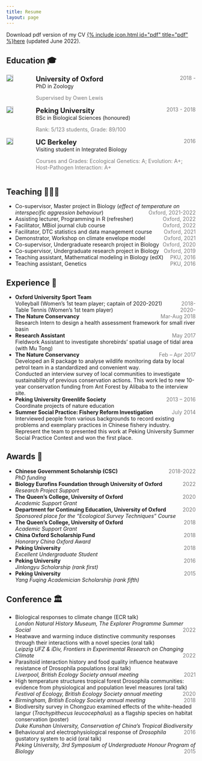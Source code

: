 ```yaml
---
title: Resume
layout: page
---
```


Download pdf version of my CV [{% include icon.html id="pdf" title="pdf" %}here](https://github.com/Jinlinc/jinlinc.github.io/raw/master/jinlin_CV_2022.pdf) (updated June 2022).

## Education 🎓

<!-- PhD -->
<div style="display:flex;">

  <div style="flex:0.5; padding-right:5%">
    <img src="{{ site.url }}/imgs/resume-icons/oxford.png" style="align:left; border: 1px solid #d3d3d3; border-style: outset;">
  </div>

  <div style="flex:4;">
    <p style="margin:0px">
      <b style="font-size: 130%;">University of Oxford</b>
      <span style="float:right; color:#7a7a7a;">2018 - </span>
    </p>
    PhD in Zoology <br>
    <p style="color:#7a7a7a">
      Supervised by Owen Lewis
    </p>
  </div>

</div>


<!-- BSc -->
<div style="display:flex;">

  <div style="flex:0.5; padding-right:5%">
    <img src="{{ site.url }}/imgs/resume-icons/pku.png" style="align:left; border: 1px solid #d3d3d3; border-style: outset;">
  </div>

  <div style="flex:4;">
    <p style="margin:0px">
      <b style="font-size: 130%;">Peking University</b>
      <span style="float:right; color:#7a7a7a;">2013 - 2018</span>
    </p>
    BSc in Biological Sciences (honoured)<br>
    <p style="color:#7a7a7a">
      Rank: 5/123 students, Grade: 89/100
    </p>
  </div>

</div>


<!-- Visiting student -->
<div style="display:flex;">

  <div style="flex:0.5; padding-right:5%">
    <img src="{{ site.url }}/imgs/resume-icons/berkeley.png" style="align:left; border: 1px solid #d3d3d3; border-style: outset;">
  </div>

  <div style="flex:4;">
    <p style="margin:0px">
      <b style="font-size: 130%;">UC Berkeley</b>
      <span style="float:right; color:#7a7a7a;">2016 </span>
    </p>
     Visiting student in Integrated Biology <br>
    <p style="color:#7a7a7a">
    Courses and Grades: Ecological Genetics: A; Evolution: A+; Host-Pathogen Interaction: A+
    </p>
  </div>

</div>


## Teaching 👩🏻‍🏫

<ul>
  <li>
    Co-supervisor, Master project in Biology (<i>effect of temperature on interspecific aggression behaviour</i>)
    <span style="float:right; color:#7a7a7a;">Oxford, 2021-2022</span> <br>
  </li>

  <li>
    Assisting lecturer, Programming in R (refresher)
    <span style="float:right; color:#7a7a7a;">Oxford, 2022</span> <br>
  </li>

  <li>
    Facilitator, MBiol journal club course
    <span style="float:right; color:#7a7a7a;">Oxford, 2022</span> <br>
  </li>

  <li>
    Facilitator, DTC statistics and data management course
    <span style="float:right; color:#7a7a7a;">Oxford, 2021</span> <br>
  </li>

  <li>
    Demonstrator, Workshop on climate envelope model
    <span style="float:right; color:#7a7a7a;">Oxford, 2021</span> <br>
  </li>

  <li>
    Co-supervisor, Undergraduate research project in Biology
    <span style="float:right; color:#7a7a7a;">Oxford, 2020</span> <br>
  </li>

  <li>
    Co-supervisor, Undergraduate research project in Biology
    <span style="float:right; color:#7a7a7a;">Oxford, 2019</span> <br>
  </li>

  <li>
    Teaching assistant, Mathematical modeling in Biology (edX)
    <span style="float:right; color:#7a7a7a;">PKU, 2016</span> <br>
  </li>

  <li>
    Teaching assistant, Genetics
    <span style="float:right; color:#7a7a7a;">PKU, 2016</span> <br>
  </li>

</ul>

## Experience 💫

<ul>
<li><b>Oxford University Sport Team</b></li>
    Volleyball (Women’s 1st team player; captain of 2020-2021)
    <span style="float:right; color:#7a7a7a;">2018-</span> <br>
    Table Tennis (Women’s 1st team player)
    <span style="float:right; color:#7a7a7a;">2020-</span> <br>

<li>
    <b>The Nature Conservancy</b>
    <span style="float:right; color:#7a7a7a;">Mar-Aug 2018</span>
</li>
    Research Intern to design a health assessment framework for small river basin <br>

<li>
    <b>Research Assistant</b>
    <span style="float:right; color:#7a7a7a;">May 2017</span>
</li>
    Fieldwork Assistant to investigate shorebirds’ spatial usage of tidal area (with Mu Tong) <br>

<li>
    <b>The Nature Conservancy</b>
    <span style="float:right; color:#7a7a7a;">Feb – Apr 2017</span>
</li>
    Developed an R package to analyse wildlife monitoring data by local petrol team in a standardized and convenient way. <br>
    Conducted an interview survey of local communities to investigate sustainability of previous conservation actions. This work led to new 10-year conservation funding from Ant Forest by Alibaba to the interview site. <br>

<li>
    <b>Peking University Greenlife Society</b>
    <span style="float:right; color:#7a7a7a;">2013 – 2016</span>
</li>
    Coordinate projects of nature education <br>

<li>
    <b>Summer Social Practice: Fishery Reform Investigation</b>
    <span style="float:right; color:#7a7a7a;">July 2014</span>
</li>
    Interviewed people from various backgrounds to record existing problems and exemplary practices in Chinese fishery industry. <br>
    Represent the team to presented this work at Peking University Summer Social Practice Contest and won the first place. <br>

</ul>



## Awards 🌟

<ul>
  <li>
    <b>Chinese Government Scholarship (CSC)</b>
    <span style="float:right; color:#7a7a7a;">2018-2022</span> <br>
    <i>PhD funding</i>
  </li>

  <li>
    <b>Biology Eurofins Foundation through University of Oxford </b>
    <span style="float:right; color:#7a7a7a;">2022</span> <br>
    <i>Research Project Support</i>
  </li>

  <li>
    <b>The Queen’s College, University of Oxford </b>
    <span style="float:right; color:#7a7a7a;">2020</span> <br>
    <i>Academic Support Grant</i>
  </li>

  <li>
    <b>Department for Continuing Education, University of Oxford</b>
    <span style="float:right; color:#7a7a7a;">2020</span> <br>
    <i>Sponsored place for the “Ecological Survey Techniques” Course</i>
  </li>

<li>
  <b>The Queen’s College, University of Oxford </b>
  <span style="float:right; color:#7a7a7a;">2018</span> <br>
  <i>Academic Support Grant</i>
</li>

  <li>
    <b>China Oxford Scholarship Fund</b>
    <span style="float:right; color:#7a7a7a;">2018</span> <br>
    <i>Honorary China Oxford Award</i>
  </li>

  <li>
    <b>Peking University</b>
    <span style="float:right; color:#7a7a7a;">2018</span> <br>
    <i>Excellent Undergraduate Student</i>
  </li>

<li>
  <b>Peking University</b>
  <span style="float:right; color:#7a7a7a;">2016</span> <br>
  <i>Jinlongyu Scholarship (rank first) </i>
</li>

<li>
  <b>Peking University</b>
  <span style="float:right; color:#7a7a7a;">2015</span> <br>
  <i>Yang Fuqing Academician Scholarship (rank fifth)</i>
</li>

</ul>


## Conference 🏛️

<ul>
  <li>
    Biological responses to climate change (ECR talk) <br>
    <i>London Natural History Museum, The Explorer Programme Summer Social</i>
    <span style="float:right; color:#7a7a7a;">2022</span> <br>
  </li>

  <li>
    Heatwave and warming induce distinctive community responses through their interactions with a novel species (oral talk) <br>
    <i>Leipzig UFZ & iDiv, Frontiers in Experimental Research on Changing Climate</i>
    <span style="float:right; color:#7a7a7a;">2022</span> <br>
  </li>

  <li>
    Parasitoid interaction history and food quality influence heatwave resistance of Drosophila populations (oral talk) <br>
    <i>Liverpool, British Ecology Society annual meeting</i>
    <span style="float:right; color:#7a7a7a;">2021</span> <br>
  </li>

  <li>
    High temperature structures tropical forest Drosophila communities: evidence from physiological and population level measures (oral talk) <br>
    <i>Festival of Ecology, British Ecology Society annual meeting</i>
    <span style="float:right; color:#7a7a7a;">2020</span> <br>
  </li>

  <li>
    <i>Birmingham, British Ecology Society annual meeting</i>
    <span style="float:right; color:#7a7a7a;">2018</span> <br>
  </li>

  <li>
    Biodiversity survey in Chongzuo examined effects of the white-headed langur (<i>Trachypithecus leucocephalus</i>) as a flagship species on habitat conservation (poster) <br>
    <i>Duke Kunshan University, Conservation of China’s Tropical Biodiversity </i>
    <span style="float:right; color:#7a7a7a;">2016</span> <br>
  </li>

  <li>
    Behavioural and electrophysiological response of <i>Drosophila</i> gustatory system to acid (oral talk) <br>
    <i>Peking University, 3rd Symposium of Undergraduate Honour Program of Biology </i>
    <span style="float:right; color:#7a7a7a;">2015</span> <br>
  </li>

</ul>
